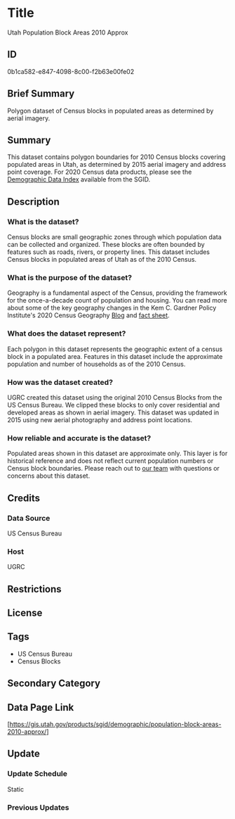 # Title

Utah Population Block Areas 2010 Approx

## ID

0b1ca582-e847-4098-8c00-f2b63e00fe02

## Brief Summary

Polygon dataset of Census blocks in populated areas as determined by aerial imagery.

## Summary

This dataset contains polygon boundaries for 2010 Census blocks covering populated areas in Utah, as determined by 2015 aerial imagery and address point coverage. For 2020 Census data products, please see the [Demographic Data Index](https://gis.utah.gov/products/sgid/demographic/) available from the SGID.

## Description

### What is the dataset?

Census blocks are small geographic zones through which population data can be collected and organized. These blocks are often bounded by features such as roads, rivers, or property lines. This dataset includes Census blocks in populated areas of Utah as of the 2010 Census.

### What is the purpose of the dataset?

Geography is a fundamental aspect of the Census, providing the framework for the once-a-decade count of population and housing. You can read more about some of the key geography changes in the Kem C. Gardner Policy Institute's 2020 Census Geography [Blog](https://gardner.utah.edu/blog/blog-whats-new-in-utahs-census-2020-geography/) and [fact sheet](https://d36oiwf74r1rap.cloudfront.net/wp-content/uploads/Geog-FS-Mar2021.pdf).

### What does the dataset represent?

Each polygon in this dataset represents the geographic extent of a census block in a populated area. Features in this dataset include the approximate population and number of households as of the 2010 Census.

### How was the dataset created?

UGRC created this dataset using the original 2010 Census Blocks from the US Census Bureau. We clipped these blocks to only cover residential and developed areas as shown in aerial imagery. This dataset was updated in 2015 using new aerial photography and address point locations.

### How reliable and accurate is the dataset?

Populated areas shown in this dataset are approximate only. This layer is for historical reference and does not reflect current population numbers or Census block boundaries. Please reach out to [our team](https://gis.utah.gov/contact/) with questions or concerns about this dataset.

## Credits

### Data Source

US Census Bureau

### Host

UGRC

## Restrictions

## License

## Tags

- US Census Bureau
- Census Blocks

## Secondary Category

## Data Page Link

[https://gis.utah.gov/products/sgid/demographic/population-block-areas-2010-approx/]

## Update

### Update Schedule

Static

### Previous Updates
